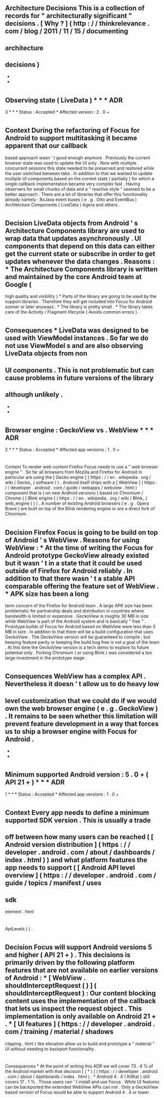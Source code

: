#
Architecture
Decisions
This
is
a
collection
of
records
for
"
architecturally
significant
"
decisions
.
[
Why
?
]
(
http
:
/
/
thinkrelevance
.
com
/
blog
/
2011
/
11
/
15
/
documenting
-
architecture
-
decisions
)
-
-
-
#
#
Observing
state
(
LiveData
)
*
*
*
ADR
-
3
*
*
*
Status
:
Accepted
*
Affected
version
:
2
.
0
+
#
#
#
Context
During
the
refactoring
of
Focus
for
Android
to
support
multitasking
it
became
apparent
that
our
callback
-
based
approach
wasn
'
t
good
enough
anymore
.
Previously
the
current
browser
state
was
used
to
update
the
UI
only
.
Now
with
multiple
concurrent
sessions
this
state
needed
to
be
preserved
and
restored
while
the
user
switched
between
tabs
.
In
addition
to
that
we
wanted
to
update
multiple
UI
components
based
on
the
current
state
(
partially
)
for
which
a
single
callback
implementation
became
very
complex
fast
.
Having
observers
for
small
chunks
of
data
and
a
"
reactive
style
"
seemed
to
be
a
better
approach
.
There
are
a
lot
of
libraries
that
offer
this
functionality
already
namely
:
RxJava
event
buses
(
e
.
g
.
Otto
and
EventBus
)
Architecture
Components
(
LiveData
)
Agera
and
others
.
#
#
#
Decision
LiveData
objects
from
Android
'
s
Architecture
Components
library
are
used
to
wrap
data
that
updates
asynchronously
.
UI
components
that
depend
on
this
data
can
either
get
the
current
state
or
subscribe
in
order
to
get
updates
whenever
the
data
changes
.
Reasons
:
*
The
Architecture
Components
library
is
written
and
maintained
by
the
core
Android
team
at
Google
(
-
>
high
quality
and
visibility
)
*
Parts
of
the
library
are
going
to
be
used
by
the
support
libraries
.
Therefore
they
will
get
included
into
Focus
for
Android
sooner
or
later
anyways
.
*
The
library
is
pretty
small
.
*
The
library
takes
care
of
the
Activity
/
Fragment
lifecycle
(
Avoids
common
errors
)
.
#
#
#
Consequences
*
LiveData
was
designed
to
be
used
with
ViewModel
instances
.
So
far
we
do
not
use
ViewModel
s
and
are
also
observing
LiveData
objects
from
non
-
UI
components
.
This
is
not
problematic
but
can
cause
problems
in
future
versions
of
the
library
-
although
unlikely
.
-
-
-
#
#
Browser
engine
:
GeckoView
vs
.
WebView
*
*
*
ADR
-
2
*
*
*
Status
:
Accepted
*
Affected
app
versions
:
1
.
0
+
#
#
#
Context
To
render
web
content
Firefox
Focus
needs
to
use
a
"
web
browser
engine
"
.
So
far
all
browsers
from
Mozilla
and
Firefox
for
Android
in
particular
are
using
the
[
Gecko
engine
]
(
https
:
/
/
en
.
wikipedia
.
org
/
wiki
/
Gecko_
(
software
)
)
.
Android
itself
ships
with
a
[
WebView
]
(
https
:
/
/
developer
.
android
.
com
/
guide
/
webapps
/
webview
.
html
)
component
that
is
(
on
new
Android
versions
)
based
on
Chromium
/
Chrome
(
[
Blink
engine
]
(
https
:
/
/
en
.
wikipedia
.
org
/
wiki
/
Blink_
(
web_engine
)
)
)
.
A
number
of
existing
Android
browsers
(
e
.
g
.
Opera
Brave
)
are
built
on
top
of
the
Blink
rendering
engine
or
are
a
direct
fork
of
Chromium
.
#
#
#
Decision
Firefox
Focus
is
going
to
be
build
on
top
of
Android
'
s
WebView
.
Reasons
for
using
WebView
:
*
At
the
time
of
writing
the
Focus
for
Android
prototype
GeckoView
already
existed
but
it
wasn
'
t
in
a
state
that
it
could
be
used
outside
of
Firefox
for
Android
reliably
.
In
addition
to
that
there
wasn
'
t
a
stable
API
comparable
offering
the
feature
set
of
WebView
.
*
APK
size
has
been
a
long
-
term
concern
of
the
Firefox
for
Android
team
.
A
large
APK
size
has
been
problematic
for
partnership
deals
and
distribution
in
countries
where
bandwidth
is
limited
or
expensive
.
GeckoView
is
roughly
30
MB
in
size
while
WebView
is
part
of
the
Android
system
and
is
basically
"
free
"
.
Prototype
builds
of
Focus
for
Android
based
on
WebView
were
less
than
3
MB
in
size
.
In
addition
to
that
there
will
be
a
build
configuration
that
uses
GeckoView
.
The
GeckoView
version
will
be
guaranteed
to
compile
;
but
keeping
feature
parity
or
keeping
the
build
bug
free
is
not
a
goal
of
the
team
.
At
this
time
the
GeckoView
version
is
a
tech
demo
to
explore
its
future
potential
only
.
Forking
Chromium
(
or
using
Blink
)
was
considered
a
too
large
investment
in
the
prototype
stage
.
#
#
#
Consequences
WebView
has
a
complex
API
.
Nevertheless
it
doesn
'
t
allow
us
to
do
heavy
low
-
level
customization
that
we
could
do
if
we
would
own
the
web
browser
engine
(
e
.
g
.
GeckoView
)
.
It
remains
to
be
seen
whether
this
limitation
will
prevent
feature
development
in
a
way
that
forces
us
to
ship
a
browser
engine
with
Focus
for
Android
.
-
-
-
#
#
Minimum
supported
Android
version
:
5
.
0
+
(
API
21
+
)
*
*
*
ADR
-
1
*
*
*
Status
:
Accepted
*
Affected
app
versions
:
1
.
0
+
#
#
#
Context
Every
app
needs
to
define
a
minimum
supported
SDK
version
.
This
is
usually
a
trade
-
off
between
how
many
users
can
be
reached
(
[
Android
version
distribution
]
(
https
:
/
/
developer
.
android
.
com
/
about
/
dashboards
/
index
.
html
)
)
and
what
platform
features
the
app
needs
to
support
(
[
Android
API
level
overview
]
(
https
:
/
/
developer
.
android
.
com
/
guide
/
topics
/
manifest
/
uses
-
sdk
-
element
.
html
#
ApiLevels
)
)
.
#
#
#
Decision
Focus
will
support
Android
versions
5
and
higher
(
API
21
+
)
.
This
decisions
is
primarily
driven
by
the
following
platform
features
that
are
not
available
on
earlier
versions
of
Android
:
*
[
WebView
.
shouldInterceptRequest
(
)
]
(
shouldInterceptRequest
)
:
Our
content
blocking
content
uses
the
implementation
of
the
callback
that
lets
us
inspect
the
request
object
.
This
implementation
is
only
available
on
Android
21
+
.
*
[
UI
features
]
(
https
:
/
/
developer
.
android
.
com
/
training
/
material
/
shadows
-
clipping
.
html
)
like
elevation
allow
us
to
build
and
prototype
a
"
material
"
UI
without
needing
to
backport
functionality
.
#
#
#
Consequences
*
At
the
point
of
writing
this
ADR
we
will
cover
73
.
4
%
of
the
Android
market
with
that
decision
[
(
*
)
]
(
https
:
/
/
developer
.
android
.
com
/
about
/
dashboards
/
index
.
html
)
.
*
Android
4
.
4
(
KitKat
)
still
covers
17
.
1
%
.
Those
users
can
'
t
install
and
use
Focus
.
While
UI
features
can
be
backported
the
extended
WebView
APIs
can
not
.
Only
a
GeckoView
based
version
of
Focus
would
be
able
to
support
Android
4
.
4
or
lower
.
